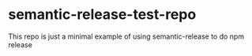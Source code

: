 # semantic-release-test-repo
This repo is just a minimal example of using semantic-release to do npm release 
